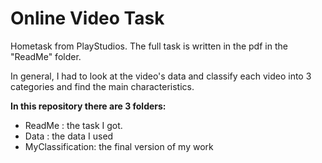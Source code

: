# Online Video Task 
Hometask from PlayStudios.
The full task is written in the pdf in the "ReadMe" folder.

In general, I had to look at the video's data and classify each video into 3 categories and find the main characteristics.

**In this repository there are 3 folders:**
- ReadMe : the task I got.
- Data : the data I used
- MyClassification: the final version of my work
